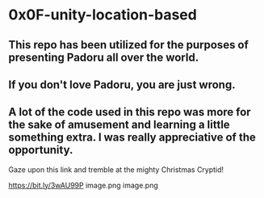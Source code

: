 # 0x0F-unity-location-based

## This repo has been utilized for the purposes of presenting Padoru all over the world.
## If you don't love Padoru, you are just wrong.
## A lot of the code used in this repo was more for the sake of amusement and learning a little something extra. I was really appreciative of the opportunity.

Gaze upon this link and tremble at the mighty Christmas Cryptid!

https://bit.ly/3wAU99P
image.png
image.png
